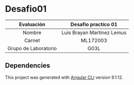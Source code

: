 # Desafio01

| Evaluación | Desafio practico 01 |
|:----------:|:-------------------:|
|Nombre|Luis Brayan Martínez Lemus|
|Carnet|ML172003|
|Grupo de Laboratorio|G03L|

## Dependencies

This project was generated with [Angular CLI](https://github.com/angular/angular-cli) version 9.1.12.
